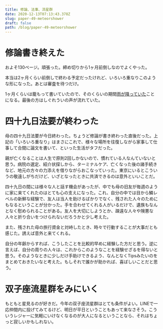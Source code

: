 ```yaml
---
title: 修論、法事、流星群
date: 2020-12-13T07:13:43.378Z
slug: paper-49-meteorshower
draft: false
path: /blog/paper-49-meteorshower
---
```

# 修論書き終えた

およそ130ページ。頑張った。締め切りから1ヶ月前倒しなのでよくやった。

本当は2ヶ月くらい前倒しで終わる予定だったけれど、いろいろ重なりこのような形になった。あとは審査を待つだけ。

1ヶ月くらいは籠もって書いていたので、そのくらいの期間[雨が降っていた](https://khosoda.net/blog/rainyinroom)ことになる。最後の方はしぐれういの声が流れていた。



# 四十九日法要が終わった

母の四十九日法要が今日終わった。ちょうど修論が書き終わった直後だった。上記の「いろいろ重なり」はまさにこれで、様々な場所を往復しながら家事して仕事して合間に論文を書いて、といった生活がタフだった。

親が亡くなることは人生で原則2回しかないので、慣れている人なんていないと思う。病院の選定、紹介状探しから、ターミナルケア、亡くなった後の諸手続きなど、地元の方々の力添えを借りながらおこなっていった。東京にいるとこういうの敬遠しがちだけど、いざとなったときに共済できるのは意外といいことだ。

四十九日の間には様々な人と話す機会があったが、中でも母の旧友が毎週のように家に来てくれたのはとても心の支えになった。これ、自分の中では目から鱗レベルの新鮮な経験で、友人は当人を助けるばかりでなく、残された人々のためにもなるということが分かった。手を合わせてくれる人がいるだけで、遺族もなんとなく慰められることがある。友人を大切にしようとか、疎遠な人々や険悪な人々と折り合いをつけられないだろうかと少し考えた。

また、残された母の旅行資金と対峙したとき、時々で行動することが大事だとも感じた。誘えば意外と来てくれる。

自分の年齢からすれば、こうしたことを比較的早めに経験した方だと思う。逆に言えば、自分の周りの人々は、これからこのようなことを経験せざるを得ないと思う。そのようなときに少しだけ手助けできるよう、なんとなくTipsみたいのをまとめておきたいなと考えた。もしそれで誰かが助かれば、喜ばしいことだと思う。



# 双子座流星群をみにいく

もともと星見るのが好きだ。今年の双子座流星群はとても条件がよい。LINEで一応仲間内に投げてみてるけど、明日が平日ということもあって来なさそう。こういうレジャーに気軽にいけなくなるのが大人になるということなら、それはちょっと寂しいかもしれない。